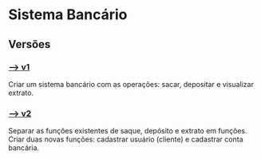 # Sistema Bancário

## Versões

### [--> v1](https://github.com/robinsonronchi/sistema-bancario/tree/main/v1)
Criar um sistema bancário com as operações: sacar, depositar e visualizar extrato.

### [--> v2](https://github.com/robinsonronchi/sistema-bancario/tree/main/v2)
Separar as funções existentes de saque, depósito e extrato em funções. Criar duas novas funções: cadastrar usuário (cliente) e cadastrar conta bancária.
